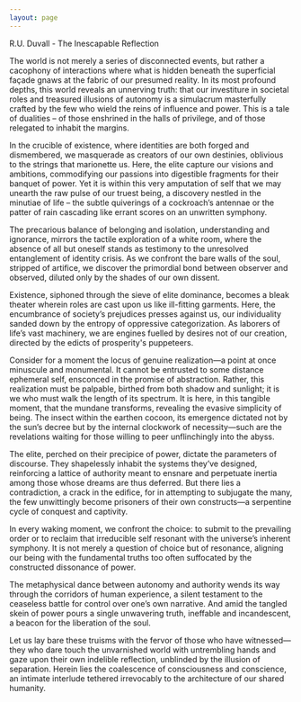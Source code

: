 ```yaml
---
layout: page
---
```

R.U. Duvall - The Inescapable Reflection

The world is not merely a series of disconnected events, but rather a cacophony of interactions where what is hidden beneath the superficial façade gnaws at the fabric of our presumed reality. In its most profound depths, this world reveals an unnerving truth: that our investiture in societal roles and treasured illusions of autonomy is a simulacrum masterfully crafted by the few who wield the reins of influence and power. This is a tale of dualities – of those enshrined in the halls of privilege, and of those relegated to inhabit the margins.

In the crucible of existence, where identities are both forged and dismembered, we masquerade as creators of our own destinies, oblivious to the strings that marionette us. Here, the elite capture our visions and ambitions, commodifying our passions into digestible fragments for their banquet of power. Yet it is within this very amputation of self that we may unearth the raw pulse of our truest being, a discovery nestled in the minutiae of life – the subtle quiverings of a cockroach’s antennae or the patter of rain cascading like errant scores on an unwritten symphony.

The precarious balance of belonging and isolation, understanding and ignorance, mirrors the tactile exploration of a white room, where the absence of all but oneself stands as testimony to the unresolved entanglement of identity crisis. As we confront the bare walls of the soul, stripped of artifice, we discover the primordial bond between observer and observed, diluted only by the shades of our own dissent.

Existence, siphoned through the sieve of elite dominance, becomes a bleak theater wherein roles are cast upon us like ill-fitting garments. Here, the encumbrance of society’s prejudices presses against us, our individuality sanded down by the entropy of oppressive categorization. As laborers of life’s vast machinery, we are engines fuelled by desires not of our creation, directed by the edicts of prosperity's puppeteers.

Consider for a moment the locus of genuine realization—a point at once minuscule and monumental. It cannot be entrusted to some distance ephemeral self, ensconced in the promise of abstraction. Rather, this realization must be palpable, birthed from both shadow and sunlight; it is we who must walk the length of its spectrum. It is here, in this tangible moment, that the mundane transforms, revealing the evasive simplicity of being. The insect within the earthen cocoon, its emergence dictated not by the sun’s decree but by the internal clockwork of necessity—such are the revelations waiting for those willing to peer unflinchingly into the abyss.

The elite, perched on their precipice of power, dictate the parameters of discourse. They shapelessly inhabit the systems they’ve designed, reinforcing a lattice of authority meant to ensnare and perpetuate inertia among those whose dreams are thus deferred. But there lies a contradiction, a crack in the edifice, for in attempting to subjugate the many, the few unwittingly become prisoners of their own constructs—a serpentine cycle of conquest and captivity.

In every waking moment, we confront the choice: to submit to the prevailing order or to reclaim that irreducible self resonant with the universe’s inherent symphony. It is not merely a question of choice but of resonance, aligning our being with the fundamental truths too often suffocated by the constructed dissonance of power.

The metaphysical dance between autonomy and authority wends its way through the corridors of human experience, a silent testament to the ceaseless battle for control over one’s own narrative. And amid the tangled skein of power pours a single unwavering truth, ineffable and incandescent, a beacon for the liberation of the soul.

Let us lay bare these truisms with the fervor of those who have witnessed—they who dare touch the unvarnished world with untrembling hands and gaze upon their own indelible reflection, unblinded by the illusion of separation. Herein lies the coalescence of consciousness and conscience, an intimate interlude tethered irrevocably to the architecture of our shared humanity.